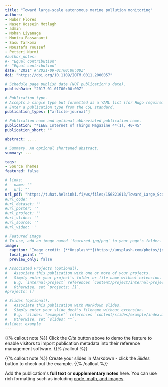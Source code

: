 ```yaml
---
title: "Toward large-scale autonomous marine pollution monitoring"
authors:
- Huber Flores
- Naser Hossein Motlagh
- admin 
- Mohan Liyanage
- Monica Passananti
- Sasu Tarkoma 
- Moustafa Youssef 
- Petteri Nurmi 
#author_notes:
#- "Equal contribution"
#- "Equal contribution"
date: "2021" #"2021-09-01T00:00:00Z"
doi: "https://doi.org/10.1109/IOTM.0011.2000057"

# Schedule page publish date (NOT publication's date).
publishDate: "2017-01-01T00:00:00Z"

# Publication type.
# Accepts a single type but formatted as a YAML list (for Hugo requirements).
# Enter a publication type from the CSL standard.
publication_types: ["article-journal"]

# Publication name and optional abbreviated publication name.
publication: "*IEEE Internet of Things Magazine 4*(1), 40-45"
publication_short: ""

abstract: ....

# Summary. An optional shortened abstract.
summary: ...

tags:
- Source Themes
featured: false

# links:
# - name: ""
#   url: ""
url_pdf: "https://tuhat.helsinki.fi/ws/files/156821613/Toward_Large_Scale_Autonomous_Marine_Pollution_Monitoring.pdf"
#url_code: ''
#url_dataset: ''
#url_poster: ''
#url_project: ''
#url_slides: ''
#url_source: ''
#url_video: ''

# Featured image
# To use, add an image named `featured.jpg/png` to your page's folder. 
image:
  caption: 'Image credit: [**Unsplash**](https://unsplash.com/photos/jdD8gXaTZsc)'
  focal_point: ""
  preview_only: false

# Associated Projects (optional).
#   Associate this publication with one or more of your projects.
#   Simply enter your project's folder or file name without extension.
#   E.g. `internal-project` references `content/project/internal-project/index.md`.
#   Otherwise, set `projects: []`.
#projects: []

# Slides (optional).
#   Associate this publication with Markdown slides.
#   Simply enter your slide deck's filename without extension.
#   E.g. `slides: "example"` references `content/slides/example/index.md`.
#   Otherwise, set `slides: ""`.
#slides: example
---
```


{{% callout note %}}
Click the *Cite* button above to demo the feature to enable visitors to import publication metadata into their reference management software.
{{% /callout %}}

{{% callout note %}}
Create your slides in Markdown - click the *Slides* button to check out the example.
{{% /callout %}}

Add the publication's **full text** or **supplementary notes** here. You can use rich formatting such as including [code, math, and images](https://wowchemy.com/docs/content/writing-markdown-latex/).
